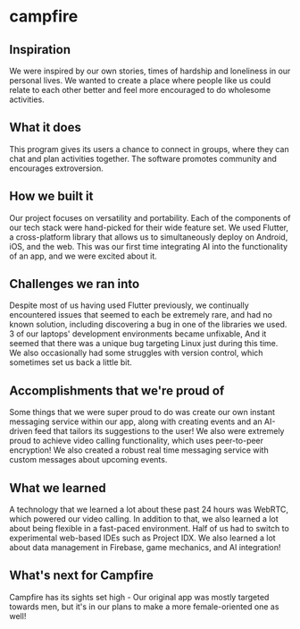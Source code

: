 # campfire
 
## Inspiration

We were inspired by our own stories, times of hardship and loneliness in our personal lives. We wanted to create a place where people like us could relate to each other better and feel more encouraged to do wholesome activities.

## What it does

This program gives its users a chance to connect in groups, where they can chat and plan activities together. The software promotes community and encourages extroversion.

## How we built it

Our project focuses on versatility and portability. Each of the components of our tech stack were hand-picked for their wide feature set. We used Flutter, a cross-platform library that allows us to simultaneously deploy on Android, iOS, and the web. This was our first time integrating AI into the functionality of an app, and we were excited about it.

## Challenges we ran into

Despite most of us having used Flutter previously, we continually encountered issues that seemed to each be extremely rare, and had no known solution, including discovering a bug in one of the libraries we used. 3 of our laptops' development environments became unfixable, And it seemed that there was a unique bug targeting Linux just during this time. We also occasionally had some struggles with version control, which sometimes set us back a little bit.

## Accomplishments that we're proud of

Some things that we were super proud to do was create our own instant messaging service within our app, along with creating events and an AI-driven feed that tailors its suggestions to the user! We also were extremely proud to achieve video calling functionality, which uses peer-to-peer encryption! We also created a robust real time messaging service with custom messages about upcoming events.

## What we learned

A technology that we learned a lot about these past 24 hours was WebRTC, which powered our video calling. In addition to that, we also learned a lot about being flexible in a fast-paced environment. Half of us had to switch to experimental web-based IDEs such as Project IDX. We also learned a lot about data management in Firebase, game mechanics, and AI integration!

## What's next for Campfire

Campfire has its sights set high - Our original app was mostly targeted towards men, but it's in our plans to make a more female-oriented one as well!

